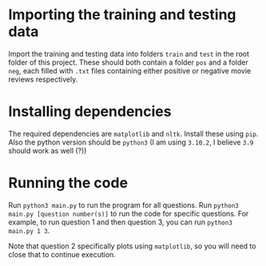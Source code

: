# Importing the training and testing data

Import the training and testing data into folders `train` and `test` in
the root folder of this project. These should both contain a folder `pos`
and a folder `neg`, each filled with `.txt` files containing either positive
or negative movie reviews respectively.

# Installing dependencies

The required dependencies are `matplotlib` and `nltk`. Install these using `pip`.
Also the python version should be `python3` (I am using `3.10.2`, I believe `3.9` should
work as well (?))

# Running the code

Run `python3 main.py` to run the program for all questions.
Run `python3 main.py [question number(s)]` to run the code for specific questions.
For example, to run question 1 and then question 3, you can run
`python3 main.py 1 3`.

Note that question 2 specifically plots using `matplotlib`, so you will need to
close that to continue execution.